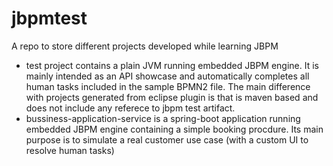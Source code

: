 # jbpmtest
A repo to store different projects developed while learning JBPM

* test project contains a plain JVM running embedded JBPM engine. 
It is mainly intended as an API showcase and automatically completes  all human tasks included in the sample BPMN2 file. The main difference with projects generated from eclipse plugin is that is maven based and does not include any referece to jbpm test artifact. 
* bussiness-application-service is a spring-boot application running embedded JBPM engine containing a simple booking procdure. Its main purpose
is to simulate a real customer use case (with a custom UI to resolve human tasks) 
